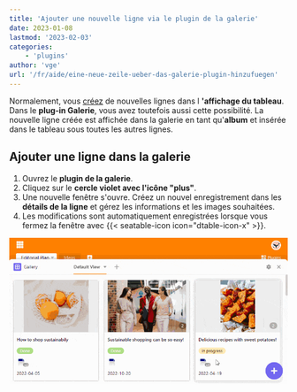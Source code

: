 ```yaml
---
title: 'Ajouter une nouvelle ligne via le plugin de la galerie'
date: 2023-01-08
lastmod: '2023-02-03'
categories:
    - 'plugins'
author: 'vge'
url: '/fr/aide/eine-neue-zeile-ueber-das-galerie-plugin-hinzufuegen'
---
```


Normalement, vous [créez](https://seatable.io/fr/docs/arbeiten-mit-zeilen/hinzufuegen-einer-zeile/) de nouvelles lignes dans l **'affichage du tableau**. Dans le **plug-in Galerie**, vous avez toutefois aussi cette possibilité. La nouvelle ligne créée est affichée dans la galerie en tant qu'**album** et insérée dans le tableau sous toutes les autres lignes.

## Ajouter une ligne dans la galerie

1. Ouvrez le **plugin de la galerie**.
2. Cliquez sur le **cercle violet avec l'icône "plus"**.
3. Une nouvelle fenêtre s'ouvre. Créez un nouvel enregistrement dans les **détails de la ligne** et gérez les informations et les images souhaitées.
4. Les modifications sont automatiquement enregistrées lorsque vous fermez la fenêtre avec {{< seatable-icon icon="dtable-icon-x" >}}.

![Ajouter une nouvelle ligne via le plugin de la galerie](images/Eine-neue-Zeile-ueber-das-Galerie-Plugin-hinzufuegen.gif)
